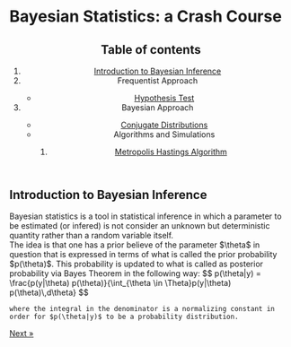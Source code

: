 <head>
       <script type="text/x-mathjax-config"> MathJax.Hub.Config({ TeX: { equationNumbers: { autoNumber: "all" } } }); </script>
       <script type="text/x-mathjax-config">
         MathJax.Hub.Config({
           tex2jax: {
             inlineMath: [ ['$','$'], ["\\(","\\)"] ],
              displayMath: [ ['$$','$$'], ["\\[","\\]"] ],
              processEscapes: true
           }
         });
       </script>
       <script src="https://cdn.mathjax.org/mathjax/latest/MathJax.js?config=TeX-AMS-MML_HTMLorMML" type="text/javascript"></script>
       <meta name="google-site-verification" content="kuks5e4as6qBaGVCSzmHkQJa5Tss89_g5DmRXeUi7K8" />
  </head>



  
  <body>
    <h1>Bayesian Statistics: a Crash Course</h1>
<article>

<header>
  
  <h2>Table of contents</h2>
  <nav>
      <ol>
          <li><a href="#introbayesian"> Introduction to Bayesian Inference  </a></li>
          <li>Frequentist Approach </li>
              <ul> 
                <li> <a href = "HypothesisTest">  Hypothesis Test</a> </li>
              </ul>
          <li> Bayesian Approach</li>
              <ul>
                <li><a href="ConjugateDistributions">Conjugate Distributions</a></li>
              <li> Algorithms and Simulations</li>
                  <ol>
                    <li><a href = "Metropolis-Hastings"> Metropolis Hastings Algorithm </a></li>
                  </ol>
              </ul>
      </ol>
  </nav>
</header>

  <h2 id = "introbayesian">Introduction to Bayesian Inference  </h2>
      <p>
    Bayesian statistics is a tool in statistical inference in which a parameter to be estimated (or infered) is not consider 
    an unknown but deterministic quantity rather than a random variable itself. 
    <br> 
    The idea is that one has a prior believe of the parameter $\theta$ in question that is expressed in terms of what is called the 
    prior probability $p(\theta)$. This probability is updated to what is called as posterior probability via Bayes Theorem in the following way: 
    $$
      p(\theta|y) = \frac{p(y|\theta) p(\theta)}{\int_{\theta \in \Theta}p(y|\theta) p(\theta)\,d\theta}
    $$

    where the integral in the denominator is a normalizing constant in order for $p(\theta|y)$ to be a probability distribution.
  
  </p>



 <a href="HyporthesisTest" class="previous">Next &raquo;</a>

  </body>
